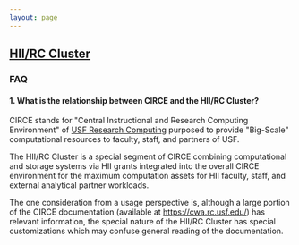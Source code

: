 ```yaml
---
layout: page
---
```


## [HII/RC Cluster](../hii-rc.html)

### FAQ

#### 1. What is the relationship between CIRCE and the HII/RC Cluster?

CIRCE stands for "Central Instructional and Research Computing Environment"
of [USF Research Computing](http://www.usf.edu/it/research-computing/)
purposed to provide "Big-Scale" computational resources to faculty, staff, and partners of USF.

The HII/RC Cluster is a special segment of CIRCE
combining computational and storage systems via HII grants integrated into the overall CIRCE environment
for the maximum computation assets for HII faculty, staff, and external analytical partner workloads.

The one consideration from a usage perspective is, although a large portion of the CIRCE documentation
(available at https://cwa.rc.usf.edu/) has relevant information, the special nature of the HII/RC Cluster
has special customizations which may confuse general reading of the documentation.


